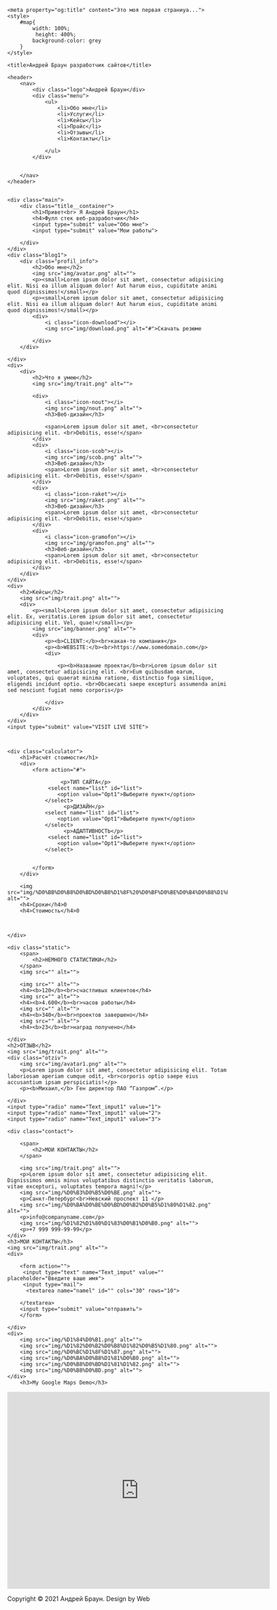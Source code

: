 <!DOCTYPE html>
<html lang="en">

<head>
    <meta charset="UTF-8">
    <meta name="description" content="Это моя первая страниуа...">
    <meta name="author" content="Sergey">
    <meta name="keywords" content="сайт визитка">
    <meta name="robots" content="all">


    <meta property="og:title" content="Это моя первая страниуа...">
    <style>
        #map{
            width: 100%;
             height: 400%;
            background-color: grey
        }
    </style>

    <title>Андрей Браун разработчик сайтов</title>
</head>



<body>

    <header>
        <nav>
            <div class="logo">Андрей Браун</div>
            <div class="menu">
                <ul>
                    <li>Обо мне</li>
                    <li>Услуги</li>
                    <li>Кейсы</li>
                    <li>Прайс</li>
                    <li>Отзывы</li>
                    <li>Контакты</li>

                </ul>
            </div>


        </nav>
    </header>


    <div class="main">
        <div class="title__container">
            <h1>Привет<br> Я Андрей Браун</h1>
            <h4>Фулл стек веб-разработчик</h4>
            <input type="submit" value="Обо мне">
            <input type="submit" value="Мои работы">

        </div>
    </div>
    <div class="blog1">
        <div class="profil_info">
            <h2>Обо мне</h2>
            <img src="img/avatar.png" alt="">
            <p><small>Lorem ipsum dolor sit amet, consectetur adipisicing elit. Nisi ea illum aliquam dolor! Aut harum eius, cupiditate animi quod dignissimos!</small></p>
            <p><small>Lorem ipsum dolor sit amet, consectetur adipisicing elit. Nisi ea illum aliquam dolor! Aut harum eius, cupiditate animi quod dignissimos!</small></p>
            <div>
                <i class="icon-download"></i>
                <img src="img/download.png" alt="#">Скачать резюме

            </div>
        </div>

    </div>
    <div>
        <div>
            <h2>Что я умею</h2>
            <img src="img/trait.png" alt="">

            <div>
                <i class="icon-nout"></i>
                <img src="img/nout.png" alt="">
                <h3>Веб-дизайн</h3>

                <span>Lorem ipsum dolor sit amet, <br>consectetur adipisicing elit. <br>Debitis, esse!</span>
            </div>
            <div>
                <i class="icon-scob"></i>
                <img src="img/scob.png" alt="">
                <h3>Веб-дизайн</h3>
                <span>Lorem ipsum dolor sit amet, <br>consectetur adipisicing elit. <br>Debitis, esse!</span>
            </div>
            <div>
                <i class="icon-raket"></i>
                <img src="img/raket.png" alt="">
                <h3>Веб-дизайн</h3>
                <span>Lorem ipsum dolor sit amet, <br>consectetur adipisicing elit. <br>Debitis, esse!</span>
            </div>
            <div>
                <i class="icon-gramofon"></i>
                <img src="img/gramofon.png" alt="">
                <h3>Веб-дизайн</h3>
                <span>Lorem ipsum dolor sit amet, <br>consectetur adipisicing elit. <br>Debitis, esse!</span>
            </div>
        </div>
    </div>
    <div>
        <h2>Кейсы</h2>
        <img src="img/trait.png" alt="">
        <div>
            <p><small>Lorem ipsum dolor sit amet, consectetur adipisicing elit. Ex, veritatis.Lorem ipsum dolor sit amet, consectetur adipisicing elit. Vel, quae!</small></p>
            <img src="img/banner.png" alt="">
            <div>
                <p><b>CLIENT:</b><br>какая-то компания</p>
                <p><b>WEBSITE:</b><br>https://www.somedomain.com</p>
                <div>

                    <p><b>Название проекта</b><br>Lorem ipsum dolor sit amet, consectetur adipisicing elit. <br>Eum quibusdam earum, voluptates, qui quaerat minima ratione, distinctio fuga similique, eligendi incidunt optio. <br>Obcaecati saepe excepturi assumenda animi sed nesciunt fugiat nemo corporis</p>

                </div>
            </div>
        </div>
    </div>
    <input type="submit" value="VISIT LIVE SITE">



    <div class="calculator">
        <h1>Расчёт стоимости</h1>
        <div>
            <form action="#">
                
                     <p>ТИП САЙТА</p>
                 <select name="list" id="list">
                    <option value="Opt1">Выберите пункт</option>
                </select>
                      <p>ДИЗАЙН</p>
                <select name="list" id="list">
                    <option value="Opt1">Выберите пункт</option>
                </select>
                      <p>АДАПТИВНОСТЬ</p>
                 <select name="list" id="list">
                    <option value="Opt1">Выберите пункт</option>
                </select>


            </form>
        </div>

        <img src="img/%D0%BB%D0%B8%D0%BD%D0%B8%D1%8F%20%D0%BF%D0%BE%D0%B4%D0%B8%D1%82%D0%BE%D0%B3%D0%B0.png" alt="">
        <h4>Сроки</h4>0
        <h4>Стоимость</h4>0



    </div>

    <div class="static">
        <span>
            <h2>НЕМНОГО СТАТИСТИКИ</h2>
        </span>
        <img src="" alt="">

        <img src="" alt="">
        <h4><b>120</b><br>счастливых клиентов</h4>
        <img src="" alt="">
        <h4><b>4.600</b><br>часов работы</h4>
        <img src="" alt="">
        <h4><b>340</b><br>проектов завершено</h4>
        <img src="" alt="">
        <h4><b>23</b><br>наград получено</h4>

    </div>
    <h2>ОТЗЫВ</h2>
    <img src="img/trait.png" alt="">
    <div class="otziv">
        <img src="img/avatar1.png" alt="">
        <p>Lorem ipsum dolor sit amet, consectetur adipisicing elit. Totam laboriosam aperiam cumque odit, <br>corporis optio saepe eius accusantium ipsam perspiciatis!</p>
        <p><b>Михаил,</b> Ген директор ПАО “Газпром”.</p>

    </div>
    <input type="radio" name="Text_imput1" value="1">
    <input type="radio" name="Text_imput1" value="2">
    <input type="radio" name="Text_imput1" value="3">

    <div class="contact">

        <span>
            <h2>МОИ КОНТАКТЫ</h2>
        </span>

        <img src="img/trait.png" alt="">
        <p>Lorem ipsum dolor sit amet, consectetur adipisicing elit. Dignissimos omnis minus voluptatibus distinctio veritatis laborum, vitae excepturi, voluptates tempora magni!</p>
        <img src="img/%D0%B3%D0%B5%D0%BE.png" alt="">
        <p>Санкт-Петербург<br>Невский проспект 11 </p>
        <img src="img/%D0%BA%D0%BE%D0%BD%D0%B2%D0%B5%D1%80%D1%82.png" alt="">
        <p>info@companyname.com</p>
        <img src="img/%D1%82%D1%80%D1%83%D0%B1%D0%B0.png" alt="">
        <p>+7 999 999-99-99</p>
    </div>
    <h3>МОИ КОНТАКТЫ</h3>
    <img src="img/trait.png" alt="">
    <div>
        
        <form action="">
         <input type="text" name="Text_imput" value="" placeholder="Введите ваше имя">
         <input type="mail">   
          <textarea name="namel" id="" cols="30" rows="10">

        </textarea>
        <input type="submit" value="отправить">
        </form>
        
    </div>
    <div>
        <img src="img/%D1%84%D0%B1.png" alt="">
        <img src="img/%D1%82%D0%B2%D0%B8%D1%82%D0%B5%D1%80.png" alt="">
        <img src="img/%D0%BC%D1%8F%D1%87.png" alt="">
        <img src="img/%D0%BA%D0%B8%D1%81%D0%B0.png" alt="">
        <img src="img/%D0%B8%D0%BD%D1%81%D1%82.png" alt="">
        <img src="img/%D0%B8%D0%BD.png" alt="">
    </div>
        <h3>My Google Maps Demo</h3>
   <div id="map"></div>
   <script>
       function initmap(){
           //расположение города
           var uluru = {lat: -25.344, lag: 131.036};
           //карта с центром(города)
           var map = new google.maps.map(document.getElementById('map'),{zoom: 4, center:uluru});
           var marcer  = new google.map.Marker({position: uluru,map: map});
       }
    </script>
    <script async defer src="https://maps.googleapis.com/maps/api/js?key=AIzaSyCW8k76qRnYrvMntHtWK6no9bRSonK3WmM&callback=initMap">
    </script>
    <iframe src="https://www.google.com/maps/embed?pb=!1m18!1m12!1m3!1d16048.020590818674!2d30.443960728061587!3d59.81587705750753!2m3!1f0!2f0!3f0!3m2!1i1024!2i768!4f13.1!3m3!1m2!1s0x469625eeca9fc011%3A0x917105c61981c6e1!2z0KHQvtGE0LjQudGB0LrQsNGPINGD0LsuLCDQodCw0L3QutGCLdCf0LXRgtC10YDQsdGD0YDQsw!5e0!3m2!1sru!2sru!4v1622310108775!5m2!1sru!2sru" width="600" height="450" style="border:0;" allowfullscreen="" loading="lazy"></iframe>
    <img src="img/%D0%A1%D0%BB%D0%BE%D0%B9%202.png" alt="">
    <p>Copyright © 2021 Андрей Браун. Design by Web</p>
    
    
</body>



</html>
